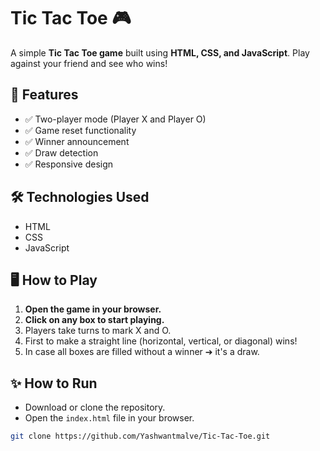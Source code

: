 # Tic Tac Toe 🎮

A simple **Tic Tac Toe game** built using **HTML, CSS, and JavaScript**. Play against your friend and see who wins!

## 🚀 Features

- ✅ Two-player mode (Player X and Player O)
- ✅ Game reset functionality
- ✅ Winner announcement
- ✅ Draw detection
- ✅ Responsive design

## 🛠️ Technologies Used

- HTML
- CSS
- JavaScript

## 🖥️ How to Play

1. **Open the game in your browser.**
2. **Click on any box to start playing.**
3. Players take turns to mark X and O.
4. First to make a straight line (horizontal, vertical, or diagonal) wins!
5. In case all boxes are filled without a winner ➔ it's a draw.

## ✨ How to Run

- Download or clone the repository.
- Open the `index.html` file in your browser.

```bash
git clone https://github.com/Yashwantmalve/Tic-Tac-Toe.git
